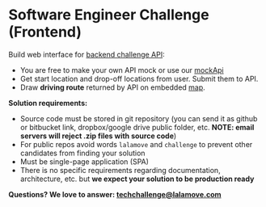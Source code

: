 # Software Engineer Challenge (Frontend)

Build web interface for [backend challenge API](backend.md):

 - You are free to make your own API mock or use our [mockApi](mockApi) 
 - Get start location and drop-off locations from user. Submit them to API.
 - Draw **driving route** returned by API on embedded [map](https://developers.google.com/maps/).

**Solution requirements:**

 - Source code must be stored in git repository (you can send it as github or bitbucket link, dropbox/google drive public folder, etc. **NOTE: email servers will reject .zip files with source code**)
 - For public repos avoid words `lalamove` and `challenge` to prevent other candidates from finding your solution
 - Must be single-page application (SPA)
 - There is no specific requirements regarding documentation, architecture, etc. but **we expect your solution to be production ready**

**Questions? We love to answer: <techchallenge@lalamove.com>**
